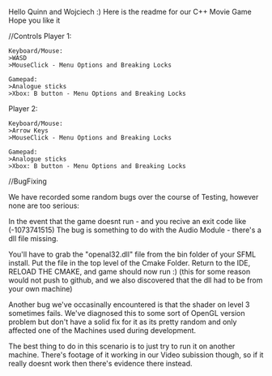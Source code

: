 Hello Quinn and Wojciech :)
Here is the readme for our C++ Movie Game
Hope you like it

//Controls
  Player 1:
  
    Keyboard/Mouse:
    >WASD
    >MouseClick - Menu Options and Breaking Locks
    
    Gamepad:
    >Analogue sticks
    >Xbox: B button - Menu Options and Breaking Locks 
  
  Player 2:
     
    Keyboard/Mouse:
    >Arrow Keys
    >MouseClick - Menu Options and Breaking Locks
    
    Gamepad:
    >Analogue sticks
    >Xbox: B button - Menu Options and Breaking Locks 



//BugFixing
  
We have recorded some random bugs over the course of Testing, however none are too serious:
  
In the event that the game doesnt run - and you recive an exit code like (-1073741515)
The bug is something to do with the Audio Module - there's a dll file missing.
  
You'll have to grab the "openal32.dll" file from the bin folder of your SFML install.
Put the file in the top level of the Cmake Folder.
Return to the IDE, RELOAD THE CMAKE, and game should now run :)
(this for some reason would not push to github, and we also discovered that the dll had to be from your own machine)
  
Another bug we've occasinally encountered is that the shader on level 3 sometimes fails.
We've diagnosed this to some sort of OpenGL version problem but don't have a solid fix for it as its pretty random and only affected  one of the Machines used during development.
  
The best thing to do in this scenario is to just try to run it on another machine. There's footage of it working in our Video subission though, so if it really doesnt work then there's evidence there instead.



